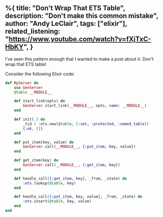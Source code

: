 %{
  title: "Don't Wrap That ETS Table",
  description: "Don't make this common mistake",
  author: "Andy LeClair",
  tags: ["elixir"],
  related_listening: "https://www.youtube.com/watch?v=fXjTxC-HbKY",
}
---

I've seen this pattern enough that I wanted to make a post about it. Don't wrap that ETS table!

Consider the following Elixir code:

```elixir
def MyServer do
    use GenServer
    @table __MODULE__

    def start_link(opts) do
        GenServer.start_link(__MODULE__, opts, name: __MODULE__)
    end

    def init(_) do
        _tid = :ets.new(@table, [:set, :protected, :named_table])
        {:ok, []}
    end

    def put_item(key, value) do
        GenServer.call(__MODULE__, {:put_item, key, value})
    end

    def get_item(key) do
        GenServer.call(__MODULE__, {:get_item, key})
    end

    def handle_call({:get_item, key}, _from, _state) do
        :ets.lookup(@table, key)
    end

    def handle_call({:put_item, key, value}, _from, _state) do
        :ets.insert(@table, key, value)
    end
end
```

